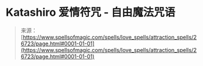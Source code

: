 <!--yml

category: 未分类

date: 2024-06-12 19:15:04

-->

# Katashiro 爱情符咒 - 自由魔法咒语

> 来源：[https://www.spellsofmagic.com/spells/love_spells/attraction_spells/26723/page.html#0001-01-01](https://www.spellsofmagic.com/spells/love_spells/attraction_spells/26723/page.html#0001-01-01)
